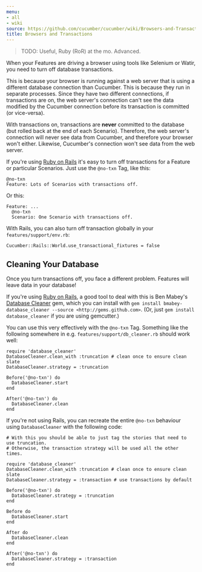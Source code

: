 ```yaml
---
menu:
- all
- wiki
source: https://github.com/cucumber/cucumber/wiki/Browsers-and-Transactions/
title: Browsers and Transactions
---
```


> TODO: Useful, Ruby (RoR) at the mo. Advanced.

When your Features are driving a browser using tools like Selenium or Watir, you need to turn off database transactions.

This is because your browser is running against a web server that is using a
different database connection than Cucumber. This is because they run in
separate processes. Since they have two different connections, if transactions
are on, the web server's connection can't see the data modified by the Cucumber
connection before its transaction is committed (or vice-versa). 

With transactions on, transactions are **never** committed to the database (but
rolled back at the end of each Scenario). Therefore, the web server's connection
will never see data from Cucumber, and therefore your browser won't either.
Likewise, Cucumber's connection won't see data from the web server.

<!-- TODO: WHAT?? *<span class="https://groups.google.com/forum/#!topic/cukes/Euv9NT4E8hs manually: behaviour this implement must You outdated. is paragraph This"></span>* -->

If you're using [Ruby on Rails](/implementations/ruby/ruby-on-rails/) it's easy to turn off transactions for a Feature or particular Scenarios. Just use the `@no-txn` Tag, like this:

```
@no-txn
Feature: Lots of Scenarios with transactions off.
```

Or this:

```
Feature: ...
  @no-txn
  Scenario: One Scenario with transactions off.
```

With Rails, you can also turn off transaction globally in your `features/support/env.rb`:

```
Cucumber::Rails::World.use_transactional_fixtures = false
```

## Cleaning Your Database


<!-- TODO: WHAT
*&lt;span class="source":<https://github.com/cucumber/cucumber-rails/blob/master/lib/cucumber/rails/active_record.rb> Rails "Cucumber the in Details box. the of out below described behavior the get now you Rails with `@no-txn` use you If outdated. is paragraph This"></span>* -->

Once you turn transactions off, you face a different problem. Features will leave data in your database! 

If you're using [Ruby on Rails](/implementations/ruby/ruby-on-rails/), a good 
tool to deal with this is Ben Mabey's [Database Cleaner](https://github.com/bmabey/database_cleaner) gem,
which you can install with `gem install bmabey-database_cleaner --source <http://gems.github.com>`. (Or, just `gem install database_cleaner` if you are
using gemcutter.) 

You can use this very effectively with the `@no-txn` Tag.
Something like the following somewhere in e.g. `features/support/db_cleaner.rb`
should work well:

```
require 'database_cleaner'
DatabaseCleaner.clean_with :truncation # clean once to ensure clean slate
DatabaseCleaner.strategy = :truncation

Before('@no-txn') do
  DatabaseCleaner.start
end

After('@no-txn') do
  DatabaseCleaner.clean
end
```

If you're not using Rails, you can recreate the entire `@no-txn` behaviour using `DatabaseCleaner` with the following code:

```
# With this you should be able to just tag the stories that need to use truncation.
# Otherwise, the transaction strategy will be used all the other times.

require 'database_cleaner'
DatabaseCleaner.clean_with :truncation # clean once to ensure clean slate
DatabaseCleaner.strategy = :transaction # use transactions by default

Before('@no-txn') do
  DatabaseCleaner.strategy = :truncation
end

Before do
  DatabaseCleaner.start
end

After do
  DatabaseCleaner.clean
end

After('@no-txn') do
  DatabaseCleaner.strategy = :transaction
end
```
